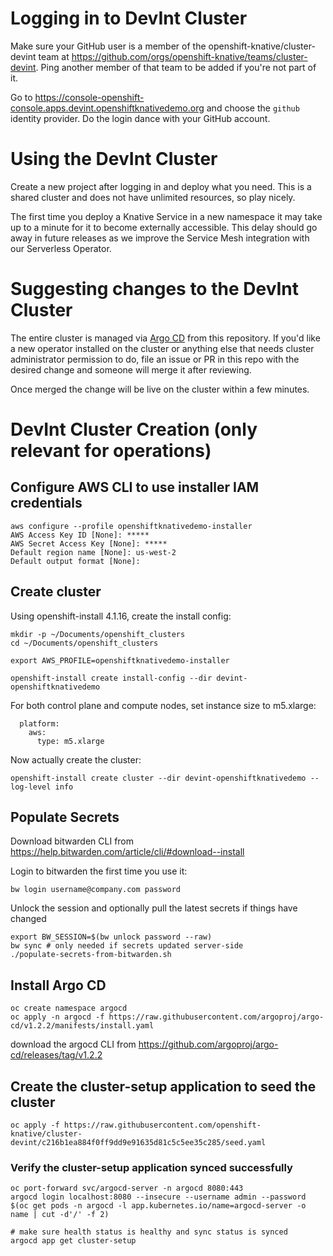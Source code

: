 # Logging in to DevInt Cluster

Make sure your GitHub user is a member of the
openshift-knative/cluster-devint team at
https://github.com/orgs/openshift-knative/teams/cluster-devint. Ping
another member of that team to be added if you're not part of
it.

Go to
https://console-openshift-console.apps.devint.openshiftknativedemo.org
and choose the `github` identity provider. Do the login dance with
your GitHub account.

# Using the DevInt Cluster

Create a new project after logging in and deploy what you need. This
is a shared cluster and does not have unlimited resources, so play
nicely.

The first time you deploy a Knative Service in a new namespace it may
take up to a minute for it to become externally accessible. This delay
should go away in future releases as we improve the Service Mesh
integration with our Serverless Operator.

# Suggesting changes to the DevInt Cluster

The entire cluster is managed via [Argo
CD](https://github.com/argoproj/argo-cd) from this repository. If
you'd like a new operator installed on the cluster or anything else
that needs cluster administrator permission to do, file an issue or PR
in this repo with the desired change and someone will merge it after
reviewing.

Once merged the change will be live on the cluster within a few
minutes.

# DevInt Cluster Creation (only relevant for operations)

## Configure AWS CLI to use installer IAM credentials
```
aws configure --profile openshiftknativedemo-installer
AWS Access Key ID [None]: *****
AWS Secret Access Key [None]: *****
Default region name [None]: us-west-2
Default output format [None]:
```

## Create cluster
Using openshift-install 4.1.16, create the install config:

```
mkdir -p ~/Documents/openshift_clusters
cd ~/Documents/openshift_clusters

export AWS_PROFILE=openshiftknativedemo-installer

openshift-install create install-config --dir devint-openshiftknativedemo
```

For both control plane and compute nodes, set instance size to m5.xlarge:

```
  platform:
    aws:
      type: m5.xlarge
```

Now actually create the cluster:

```
openshift-install create cluster --dir devint-openshiftknativedemo --log-level info
```

## Populate Secrets
Download bitwarden CLI from https://help.bitwarden.com/article/cli/#download--install

Login to bitwarden the first time you use it:
```
bw login username@company.com password
```

Unlock the session and optionally pull the latest secrets if things have changed
```
export BW_SESSION=$(bw unlock password --raw)
bw sync # only needed if secrets updated server-side
./populate-secrets-from-bitwarden.sh
```



## Install Argo CD
```
oc create namespace argocd
oc apply -n argocd -f https://raw.githubusercontent.com/argoproj/argo-cd/v1.2.2/manifests/install.yaml
```

download the argocd CLI from https://github.com/argoproj/argo-cd/releases/tag/v1.2.2


## Create the cluster-setup application to seed the cluster
```
oc apply -f https://raw.githubusercontent.com/openshift-knative/cluster-devint/c216b1ea884f0ff9dd9e91635d81c5c5ee35c285/seed.yaml
```

### Verify the cluster-setup application synced successfully
```
oc port-forward svc/argocd-server -n argocd 8080:443
argocd login localhost:8080 --insecure --username admin --password $(oc get pods -n argocd -l app.kubernetes.io/name=argocd-server -o name | cut -d'/' -f 2)

# make sure health status is healthy and sync status is synced
argocd app get cluster-setup
```
